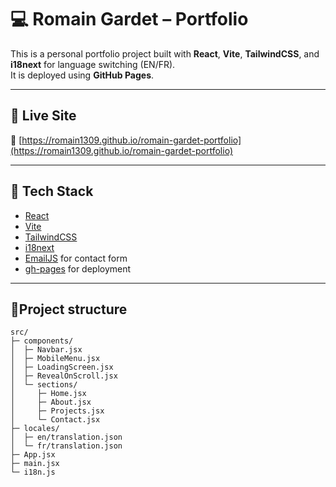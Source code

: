 # 💻 Romain Gardet – Portfolio

This is a personal portfolio project built with **React**, **Vite**, **TailwindCSS**, and **i18next** for language switching (EN/FR).  
It is deployed using **GitHub Pages**.

---

## 🚀 Live Site

🔗 [https://romain1309.github.io/romain-gardet-portfolio](https://romain1309.github.io/romain-gardet-portfolio)

---

## 🧰 Tech Stack

- [React](https://reactjs.org/)
- [Vite](https://vitejs.dev/)
- [TailwindCSS](https://tailwindcss.com/)
- [i18next](https://www.i18next.com/)
- [EmailJS](https://www.emailjs.com/) for contact form
- [gh-pages](https://www.npmjs.com/package/gh-pages) for deployment

---

## 📁Project structure
```
src/
├─ components/
│  ├─ Navbar.jsx
│  ├─ MobileMenu.jsx
│  ├─ LoadingScreen.jsx
│  ├─ RevealOnScroll.jsx
│  └─ sections/
│     ├─ Home.jsx
│     ├─ About.jsx
│     ├─ Projects.jsx
│     └─ Contact.jsx
├─ locales/
│  ├─ en/translation.json
│  └─ fr/translation.json
├─ App.jsx
├─ main.jsx
└─ i18n.js
```
